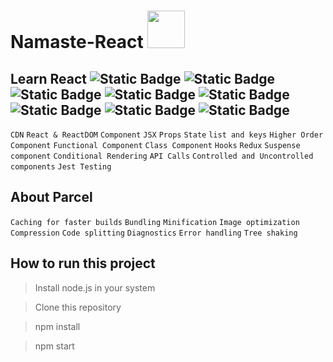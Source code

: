 # Namaste-React <img src="https://tse1.explicit.bing.net/th?id=OIP.K-4RqDC6zFrpAG31ayDDOgHaHa&pid=Api&P=0&h=180" width=60px height=60px>

## Learn React ![Static Badge](https://img.shields.io/badge/Tutorials-green) ![Static Badge](https://img.shields.io/badge/React-learning-blue) ![Static Badge](https://img.shields.io/badge/javascript-yellow) ![Static Badge](https://img.shields.io/badge/Routing-%23990099) ![Static Badge](https://img.shields.io/badge/Tailwind%20CSS-%23006666) ![Static Badge](https://img.shields.io/badge/Testing-Jest-%23b30000) ![Static Badge](https://img.shields.io/badge/State%20Management-Redux-%23751aff) ![Static Badge](https://img.shields.io/badge/Hooks-%23000066)

`CDN`
`React & ReactDOM`
`Component`
`JSX`
`Props`
`State`
`list and keys`
`Higher Order Component`
`Functional Component`
`Class Component`
`Hooks`
`Redux`
`Suspense component`
`Conditional Rendering`
`API Calls`
`Controlled and Uncontrolled components`
`Jest Testing`

## About Parcel

`Caching for faster builds`
`Bundling`
`Minification`
`Image optimization`
`Compression`
`Code splitting`
`Diagnostics`
`Error handling`
`Tree shaking`

## How to run this project

> Install node.js in your system

> Clone this repository

> npm install

> npm start
